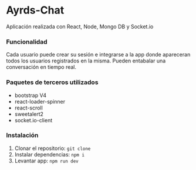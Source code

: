 # Ayrds-Chat
Aplicación realizada con React, Node, Mongo DB y Socket.io <br />

### Funcionalidad
Cada usuario puede crear su sesión e integrarse a la app donde apareceran todos los usuarios registrados en la misma. Pueden entabalar una conversación en tiempo real.

### Paquetes de terceros utilizados
- bootstrap V4
- react-loader-spinner
- react-scroll
- sweetalert2
- socket.io-client

### Instalación
1. Clonar el repositorio: `git clone`
2. Instalar dependencias: `npm i`
3. Levantar app: `npm run dev`
